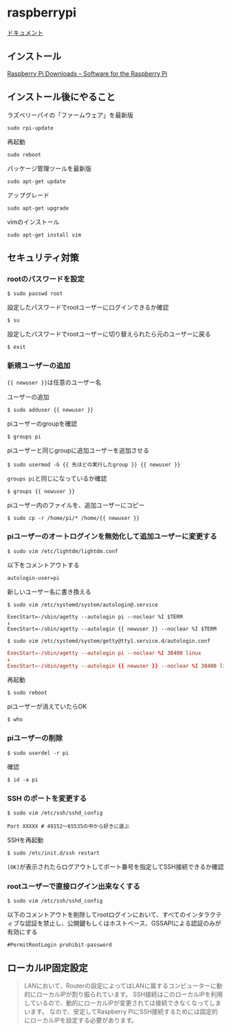 # raspberrypi

[ドキュメント](https://www.raspberrypi.org/documentation/)

## インストール

[Raspberry Pi Downloads – Software for the Raspberry Pi](https://www.raspberrypi.org/downloads/)


## インストール後にやること

ラズベリーパイの「ファームウェア」を最新版

```
sudo rpi-update
```

再起動

```
sudo reboot
```

パッケージ管理ツールを最新版

```
sudo apt-get update
```

アップグレード

```
sudo apt-get upgrade
```

vimのインストール

```
sudo apt-get install vim
```

## セキュリティ対策
### rootのパスワードを設定

```
$ sudo passwd root
```

設定したパスワードでrootユーザーにログインできるか確認

```
$ su
```

設定したパスワードでrootユーザーに切り替えられたら元のユーザーに戻る

```
$ exit
```

### 新規ユーザーの追加

`{{ newuser }}`は任意のユーザー名

ユーザーの追加

```
$ sudo adduser {{ newuser }}
```

piユーザーのgroupを確認

```
$ groups pi
```

piユーザーと同じgroupに追加ユーザーを追加させる

```
$ sudo usermod -G {{ 先ほどの実行したgroup }} {{ newuser }}
```

`groups pi`と同じになっているか確認

```
$ groups {{ newuser }}
```

piユーザー内のファイルを、追加ユーザーにコピー

```
$ sudo cp -r /home/pi/* /home/{{ newuser }}
```

### piユーザーのオートログインを無効化して追加ユーザーに変更する

```
$ sudo vim /etc/lightdm/lightdm.conf
```

以下をコメントアウトする
```
autologin-user=pi
```

新しいユーザー名に書き換える

```
$ sudo vim /etc/systemd/system/autologin@.service
```

```:autologin@.service
ExecStart=-/sbin/agetty --autologin pi --noclear %I $TERM
↓
ExecStart=-/sbin/agetty --autologin {{ newuser }} --noclear %I $TERM
```

```
$ sudo vim /etc/systemd/system/getty@tty1.service.d/autologin.conf
```

```:autologin.conf
ExecStart=-/sbin/agetty --autologin pi --noclear %I 38400 linux
↓
ExecStart=-/sbin/agetty --autologin {{ newuser }} --noclear %I 38400 linux
```

再起動

```
$ sudo reboot
```

piユーザーが消えていたらOK

```
$ who
```

### piユーザーの削除

```
$ sudo userdel -r pi
```

確認

```
$ id -a pi
```

### SSH のポートを変更する

```
$ sudo vim /etc/ssh/sshd_config
```

```
Port XXXXX # 49152〜65535の中から好きに選ぶ
```

SSHを再起動

```
$ sudo /etc/init.d/ssh restart
```

`[OK]`が表示されたらログアウトしてポート番号を指定してSSH接続できるか確認


### rootユーザーで直接ログイン出来なくする

```
$ sudo vim /etc/ssh/sshd_config
```

以下のコメントアウトを削除してrootログインにおいて、すべてのインタラクティブな認証を禁止し、公開鍵もしくはホストベース、GSSAPIによる認証のみが有効にする

```
#PermitRootLogin prohibit-password
```

## ローカルIP固定設定

> LANにおいて、Routerの設定によってはLANに属するコンピューターに動的にローカルIPが割り振られています。
> SSH接続はこのローカルIPを利用しているので、動的にローカルIPが変更されては接続できなくなってしまいます。
> なので、安定してRaspberry PiにSSH接続するためには固定的にローカルIPを設定する必要があります。
